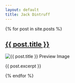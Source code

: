 ```yaml
---
layout: default
title: Jack Dintruff
---
```


{% for post in site.posts %}
  <h2><a href="{{ post.url }}">{{ post.title }}</a></h2>
  <img src="{{ post.image }}" alt="{{ post.title }} Preview Image">
  <p>{{ post.excerpt }}</p>
{% endfor %}
